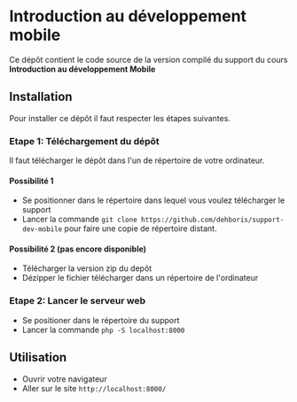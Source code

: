 # Introduction au développement mobile

Ce dépôt contient le code source de la version compilé du support du cours **Introduction au développement Mobile**

## Installation

Pour installer ce dépôt il faut respecter les étapes suivantes.

### Etape 1: Téléchargement du dépôt

Il faut télécharger le dépôt dans l'un de répertoire de votre ordinateur.

#### Possibilité 1 

- Se positionner dans le répertoire dans lequel vous voulez télécharger le support 
- Lancer la commande `git clone https://github.com/dehboris/support-dev-mobile` pour faire une copie de répertoire distant.

#### Possibilité 2 (pas encore disponible)

- Télécharger la version zip du depôt 
- Dézipper le fichier télécharger dans un répertoire de l'ordinateur

### Etape 2: Lancer le serveur web

- Se positioner dans le répertoire du support
- Lancer la commande `php -S localhost:8000`

## Utilisation 

- Ouvrir votre navigateur
- Aller sur le site `http://localhost:8000/`
